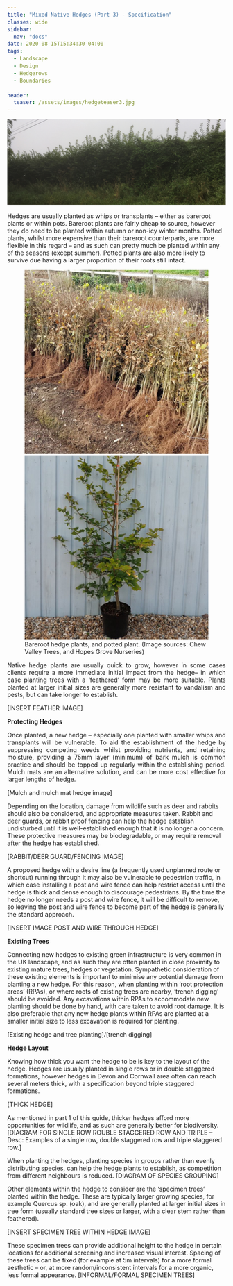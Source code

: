 ```yaml
---
title: "Mixed Native Hedges (Part 3) - Specification"
classes: wide
sidebar:
  nav: "docs"
date: 2020-08-15T15:34:30-04:00
tags:
  - Landscape
  - Design
  - Hedgerows
  - Boundaries
  
header:
  teaser: /assets/images/hedgeteaser3.jpg
---
```



<img src="/assets/images/hedgeteaser3.jpg" alt="no-alignment">

<p style="text-align: justify;">

Hedges are usually planted as whips or transplants – either as bareroot plants or within pots. Bareroot plants are fairly cheap to source, however they do need to be planted within autumn or non-icy winter months. Potted plants, whilst more expensive than their bareroot counterparts, are more flexible in this regard – and as such can pretty much be planted within any of the seasons (except summer). Potted plants are also more likely to survive due having a larger proportion of their roots still intact.
</p>

<figure class="half">
    <a href="/assets/images/Chew Valley Trees, 2018.jpg"><img src="/assets/images/Chew Valley Trees, 2018.jpg"></a>
    <a href="/assets/images/Hopes Grove Nurseries, 2020.jpg"><img src="/assets/images/Hopes Grove Nurseries, 2020.jpg"></a>
    <figcaption>Bareroot hedge plants, and potted plant. (Image sources: Chew Valley Trees, and Hopes Grove Nurseries) </figcaption>
</figure>


<p style="text-align: justify;">
Native hedge plants are usually quick to grow, however in some cases clients require a more immediate initial impact from the hedge– in which case planting trees with a ‘feathered’ form may be more suitable. Plants planted at larger initial sizes are generally more resistant to vandalism and pests, but can take longer to establish.
</p>
[INSERT FEATHER IMAGE]

**Protecting Hedges**

<p style="text-align: justify;">
Once planted, a new hedge – especially one planted with smaller whips and transplants will be vulnerable. To aid the establishment of the hedge by suppressing competing weeds whilst providing nutrients, and retaining moisture, providing a 75mm layer (minimum) of bark mulch is common practice and should be topped up regularly within the establishing period. Mulch mats are an alternative solution, and can be more cost effective for larger lengths of hedge.
</p>

[Mulch and mulch mat hedge image]
<p style="text-align: justify;">
  
Depending on the location, damage from wildlife such as deer and rabbits should also be considered, and appropriate measures taken. Rabbit and deer guards, or rabbit proof fencing can help the hedge establish undisturbed until it is well-established enough that it is no longer a concern. These protective measures may be biodegradable, or may require removal after the hedge has established.
</p>
[RABBIT/DEER GUARD/FENCING IMAGE]
<p style="text-align: justify;">
  
A proposed hedge with a desire line (a frequently used unplanned route or shortcut) running through it may also be vulnerable to pedestrian traffic, in which case installing a post and wire fence can help restrict access until the hedge is thick and dense enough to discourage pedestrians. By the time the hedge no longer needs a post and wire fence, it will be difficult to remove, so leaving the post and wire fence to become part of the hedge is generally the standard approach.

</p>

[INSERT IMAGE POST AND WIRE THROUGH HEDGE]

**Existing Trees**

<p style="text-align: justify;">
  
Connecting new hedges to existing green infrastructure is very common in the UK landscape, and as such they are often planted in close proximity to existing mature trees, hedges or vegetation. Sympathetic consideration of these existing elements is important to minimise any potential damage from planting a new hedge. For this reason, when planting within ‘root protection areas’ (RPAs), or where roots of existing trees are nearby, ‘trench digging’ should be avoided. Any excavations within RPAs to accommodate new planting should be done by hand, with care taken to avoid root damage. It is also preferable that any new hedge plants within RPAs are planted at a smaller initial size to less excavation is required for planting.

</p>
[Existing hedge and tree planting]/[trench digging]

**Hedge Layout** 

<p style="text-align: justify;">
  
Knowing how thick you want the hedge to be is key to the layout of the hedge. Hedges are usually planted in single rows or in double staggered formations, however hedges in Devon and Cornwall area often can reach several meters thick, with a specification beyond triple staggered formations. 

</p>
[THICK HEDGE]

<p style="text-align: justify;">
  
As mentioned in part 1 of this guide, thicker hedges afford more opportunities for wildlife, and as such are generally better for biodiversity. 
[DIAGRAM FOR SINGLE ROW ROUBLE STAGGERED ROW AND TRIPLE – Desc: Examples of a single row, double staggered row and triple staggered row.]

When planting the hedges, planting species in groups rather than evenly distributing species, can help the hedge plants to establish, as competition from different neighbours is reduced.
[DIAGRAM OF SPECIES GROUPING]

Other elements within the hedge to consider are the ‘specimen trees’ planted within the hedge. These are typically larger growing species, for example Quercus sp. (oak), and are generally planted at larger initial sizes in tree form (usually standard tree sizes or larger, with a clear stem rather than feathered).

[INSERT SPECIMEN TREE WITHIN HEDGE IMAGE]

These specimen trees can provide additional height to the hedge in certain locations for additional screening and increased visual interest. Spacing of these trees can be fixed (for example at 5m intervals) for a more formal aesthetic – or, at more random/inconsistent intervals for a more organic, less formal appearance.
[INFORMAL/FORMAL SPECIMEN TREES]

</p>
